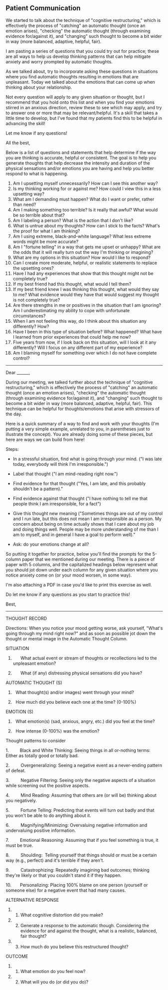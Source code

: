 
## Patient Communication
We started to talk about the technique of "cognitive restructuring," which is effectively the process of "catching" an automatic thought (once an emotion arises), "checking" the automatic thought (through examining evidence for/against it), and "changing" such thought to become a bit wider in way (more balanced, adaptive, helpful, fair). 

I am pasting a series of questions that you could try out for practice; these are all ways to help us develop thinking patterns that can help mitigate anxiety and worry prompted by automatic thoughts.

As we talked about, try to incorporate asking these questions in situations where you find automatic thoughts resulting in emotions that are unpleasant. Today we talked about the emotions that can come up when thinking about your relationship. 

Not every question will apply to any given situation or thought, but I recommend that you hold onto this list and when you find your emotions stirred in an anxious direction, review these to see which may apply, and try to answer one or more that may be relevant/helpful. It's a skill that takes a little time to develop, but I've found that my patients find this to be helpful in advancing the skill!  
  
Let me know if any questions!  
  
All the best,  
  
Below is a list of questions and statements that help determine if the way you are thinking is accurate, helpful or consistent. The goal is to help you generate thoughts that help decrease the intensity and duration of the physical sensations and/or emotions you are having and help you better respond to what is happening. 

  
1. Am I upsetting myself unnecessarily? How can I see this another way?  
2. Is my thinking working for or against me? How could I view this in a less upsetting way?  
3. What am I demanding must happen? What do I want or prefer, rather than need?  
4. Am I making something too terrible? Is it really that awful? What would be so terrible about that?  
5. Am I labeling a person? What is the action that I don't like?  
6. What is untrue about my thoughts? How can I stick to the facts? What's the proof for what I am thinking?  
7. Am I using extreme, black-and-white language? What less extreme words might be more accurate?  
8. Am I "fortune telling" in a way that gets me upset or unhappy? What are the odds that it will really turn out the way I'm thinking or imagining?  
9. What are my options in this situation? How would I like to respond?  
10. Can I create more moderate, helpful, or realistic statements to replace the upsetting ones?  
11. Have I had any experiences that show that this thought might not be completely true?  
12. If my best friend had this thought, what would I tell them?  
13. If my best friend knew I was thinking this thought, what would they say to me? What evidence would they have that would suggest my thought is not completely true?  
14. Are there strengths in me or positives in the situation that I am ignoring? Am I underestimating my ability to cope with unfortunate circumstances?  
15. When I am not feeling this way, do I think about this situation any differently? How?  
16. Have I been in this type of situation before? What happened? What have I learned from prior experiences that could help me now?  
17. Five years from now, if I look back on this situation, will I look at it any differently? Will I focus on any different part of my experience?  
18. Am I blaming myself for something over which I do not have complete control?

---

Dear ______,

During our meeting, we talked further about the technique of "cognitive restructuring," which is effectively the process of "catching" an automatic thought (once an emotion arises), "checking" the automatic thought (through examining evidence for/against it), and "changing" such thought to become a bit wider in way (more balanced, adaptive, helpful, fair). This technique can be helpful for thoughts/emotions that arise with stressors of the day.

Here is a quick summary of a way to find and work with your thoughts (I'm putting a very simple example, unrelated to you, in parentheses just to illustrate the concept). You are already doing some of these pieces, but here are ways we can build from here!

Steps:

- In a stressful situation, find what is going through your mind. ("I was late today, everybody will think I'm irresponsible.")

- Label that thought ("I am mind-reading right now.")

- Find evidence for that thought ("Yes, I am late, and this probably shouldn't be a pattern)."

- Find evidence against that thought ("I have nothing to tell me that people think I am irresponsible, for a fact")

- Give this thought new meaning ("Sometimes things are out of my control and I run late, but this does not mean I am irresponsible as a person. My concern about being on time actually shows that I care about my job and doing things well. People may be more understanding of me than I am to myself, and in general I have a goal to perform well)."

- Ask: do your emotions change at all?

So putting it together for practice, below you'll find the prompts for the 5-column paper that we mentioned during our meeting. There is a piece of paper with 5 columns, and the capitalized headings below represent what you should jot down under each column for any given situation where you notice anxiety come on (or your mood worsen, in some way). 

I'm also attaching a PDF in case you'd like to print this exercise as well. 

Do let me know if any questions as you start to practice this!

Best,

---

THOUGHT RECORD 

Directions: When you notice your mood getting worse, ask yourself, "What's going through my mind right now?" and as soon as possible jot down the thought or mental image in the Automatic Thought Column. 

SITUATION 

1.       What actual event or stream of thoughts or recollections led to the unpleasant emotion? 

2.       What (if any) distressing physical sensations did you have? 

AUTOMATIC THOUGHT (S) 

1.   What thought(s) and/or images) went through your mind? 

2.   How much did you believe each one at the time? (0-100%) 

EMOTION (S) 

1.   What emotion(s) (sad, anxious, angry, etc.) did you feel at the time? 

2.   How intense (0-100%) was the emotion? 

Thought patterns to consider

1.         Black and White Thinking: Seeing things in all or-nothing terms: Either as totally good or totally bad. 

2.         Overgeneralizing: Seeing a negative event as a never-ending pattern of defeat. 

3.         Negative Filtering: Seeing only the negative aspects of a situation while screening out the positive aspects. 

4.         Mind Reading: Assuming that others are (or will be) thinking about you negatively. 

5.         Fortune Telling: Predicting that events will turn out badly and that you won't be able to do anything about it. 

6.         Magnifying/Minimizing: Overvaluing negative information and undervaluing positive information. 

7.         Emotional Reasoning: Assuming that if you feel something is true, it must be true. 

8.         Shoulding:  Telling yourself that things should or must be a certain way (e.g., perfect) and it's terrible if they aren't. 

9.         Catastrophizing: Repeatedly imagining bad outcomes; thinking they're likely or that you couldn't stand it if they happen. 

10.       Personalizing: Placing 100% blame on one person (yourself or someone else) for a negative event that had many causes. 

ALTERNATIVE RESPONSE

1. 1. What cognitive distortion did you make?
2. 2. Generate a response to the automatic though. Considering the evidence for and against the thought, what is a realistic, balanced, fair thought?
3. 3. How much do you believe this restructured thought?

OUTCOME

1. 1. What emotion do you feel now?
2. 2. What will you do (or did you do)?